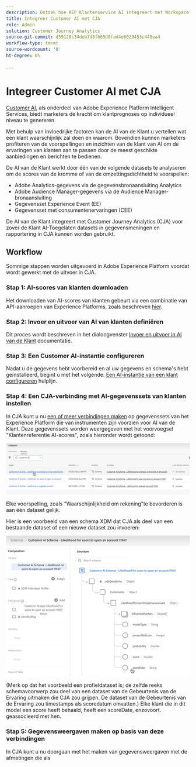 ```yaml
---
description: Ontdek hoe AEP Klantenservice AI integreert met Workspace in CJA.
title: Integreer Customer AI met CJA
role: Admin
solution: Customer Journey Analytics
source-git-commit: d59128c34deb7d8fb65d0fad4e6029453c449ea4
workflow-type: tm+mt
source-wordcount: '0'
ht-degree: 0%

---
```



# Integreer Customer AI met CJA

[Customer AI](https://experienceleague.adobe.com/docs/experience-platform/intelligent-services/customer-ai/overview.html?lang=en), als onderdeel van Adobe Experience Platform Intelligent Services, biedt marketers de kracht om klantprognoses op individueel niveau te genereren.

Met behulp van invloedrijke factoren kan de AI van de Klant u vertellen wat een klant waarschijnlijk zal doen en waarom. Bovendien kunnen marketers profiteren van de voorspellingen en inzichten van de klant van AI om de ervaringen van klanten aan te passen door de meest geschikte aanbiedingen en berichten te bedienen.

De AI van de Klant werkt door één van de volgende datasets te analyseren om de scores van de kromme of van de omzettingsdichtheid te voorspellen:

* Adobe Analytics-gegevens via de gegevensbronaansluiting Analytics
* Adobe Audience Manager-gegevens via de Audience Manager-bronaansluiting
* Gegevensset Experience Event (EE)
* Gegevensset met consumentenervaringen (CEE)

De AI van de Klant integreert met Customer Journey Analytics (CJA) voor zover de Klant AI-Toegelaten datasets in gegevensmeningen en rapportering in CJA kunnen worden gebruikt.

## Workflow

Sommige stappen worden uitgevoerd in Adobe Experience Platform voordat wordt gewerkt met de uitvoer in CJA.

### Stap 1: AI-scores van klanten downloaden

Het downloaden van AI-scores van klanten gebeurt via een combinatie van API-aanroepen van Experience Platforms, zoals beschreven [hier](https://experienceleague.adobe.com/docs/experience-platform/intelligent-services/customer-ai/getting-started.html?lang=en#downloading-customer-ai-scores).

### Stap 2: Invoer en uitvoer van AI van klanten definiëren

Dit proces wordt beschreven in het dialoogvenster [Invoer en uitvoer in AI van de Klant](https://experienceleague.adobe.com/docs/experience-platform/intelligent-services/customer-ai/input-output.html?lang=en) documentatie.

### Stap 3: Een Customer AI-instantie configureren

Nadat u de gegevens hebt voorbereid en al uw gegevens en schema&#39;s hebt geïnstalleerd, begint u met het volgende: [Een AI-instantie van een klant configureren](https://experienceleague.adobe.com/docs/experience-platform/intelligent-services/customer-ai/user-guide/configure.html?lang=en) hulplijn.

### Stap 4: Een CJA-verbinding met AI-gegevenssets van klanten instellen

In CJA kunt u nu [een of meer verbindingen maken](/help/connections/create-connection.md) op gegevenssets van het Experience Platform die van instrumenten zijn voorzien voor AI van de Klant. Deze gegevenssets worden weergegeven met het voorvoegsel &quot;Klantenreferentie AI-scores&quot;, zoals hieronder wordt getoond:

![CAI-scores](assets/cai-scores.png)

Elke voorspelling, zoals &quot;Waarschijnlijkheid om rekening&quot;te bevorderen is aan één dataset gelijk.

Hier is een voorbeeld van een schema XDM dat CJA als deel van een bestaande dataset of een nieuwe dataset zou invoeren:

![CAI-schema](assets/cai-schema.png)

(Merk op dat het voorbeeld een profieldataset is; de zelfde reeks schemavoorwerp zou deel van een dataset van de Gebeurtenis van de Ervaring uitmaken die CJA zou grijpen. De dataset van de Gebeurtenis van de Ervaring zou timestamps als scoredatum omvatten.) Elke klant die in dit model een score heeft behaald, heeft een scoreDate, enzovoort. geassocieerd met hen.

### Stap 5: Gegevensweergaven maken op basis van deze verbindingen

In CJA kunt u nu doorgaan met het maken van gegevensweergaven met de afmetingen die als